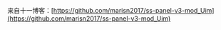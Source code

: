 来自十一博客：[https://github.com/marisn2017/ss-panel-v3-mod_Uim](https://github.com/marisn2017/ss-panel-v3-mod_Uim)